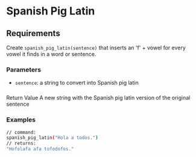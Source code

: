 # Spanish Pig Latin
## Requirements
Create `spanish_pig_latin(sentence)` that inserts an 'f' + vowel for every vowel it finds in a word or sentence.
### Parameters
* `sentence`: a string to convert into Spanish pig latin
###
Return Value
 A new string with the Spanish pig latin version of the original sentence
### Examples
```bash
// command: 
spanish_pig_latin("Hola a todos.") 
// returns: 
"Hofolafa afa tofodofos."
```